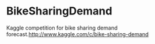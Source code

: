 # BikeSharingDemand
Kaggle competition for bike sharing demand forecast.http://www.kaggle.com/c/bike-sharing-demand

